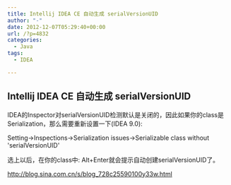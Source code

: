 ```yaml
---
title: Intellij IDEA CE 自动生成 serialVersionUID
author: "-"
date: 2012-12-07T05:29:40+00:00
url: /?p=4832
categories:
  - Java
tags:
  - IDEA

---
```

## Intellij IDEA CE 自动生成 serialVersionUID
IDEA的Inspector对serialVersionUID检测默认是关闭的，因此如果你的class是Serialization，那么需要重新设置一下(IDEA 9.0): 
  
Setting->Inspections->Serialization issues->Serializable class without 'serialVersionUID'
  
选上以后，在你的class中: Alt+Enter就会提示自动创建serialVersionUID了。

http://blog.sina.com.cn/s/blog_728c25590100y33w.html